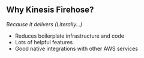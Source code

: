 ## Why Kinesis Firehose?

_Because it delivers (Literally...)_

-   Reduces boilerplate infrastructure and code <!-- .element: class="fragment" data-fragment-index="1"-->
-   Lots of helpful features <!-- .element: class="fragment" data-fragment-index="2"-->
-   Good native integrations with other AWS services <!-- .element: class="fragment" data-fragment-index="3" -->

